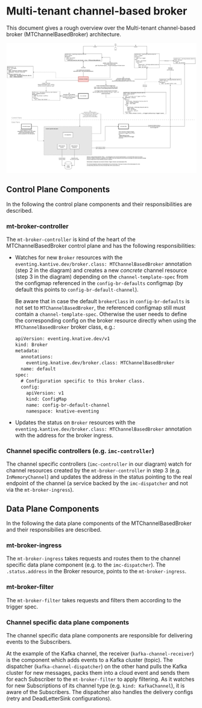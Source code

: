 # Multi-tenant channel-based broker

This document gives a rough overview over the Multi-tenant channel-based broker (MTChannelBasedBroker) architecture.

![Alt text here](mt-channel-broker.png)

## Control Plane Components

In the following the control plane components and their responsibilities are described.

### mt-broker-controller

The `mt-broker-controller` is kind of the heart of the MTChannelBasedBroker control plane and has the following responsibilities:

* Watches for new `Broker` resources with the `eventing.kantive.dev/broker.class: MTChannelBasedBroker` annotation (step 2 in the diagram) and creates a new _concrete_ channel resource (step 3 in the diagram) depending on the `channel-template-spec` from the configmap referenced in the `config-br-defaults` configmap (by default this points to `config-br-default-channel`). 

  Be aware that in case the default `brokerClass` in `config-br-defaults` is not set to `MTChannelBasedBroker`, the referenced configmap still must contain a `channel-template-spec`. Otherwise the user needs to define the corresponding config on the broker resource directly when using the `MTChannelBasedBroker` broker class, e.g.:

  ```
  apiVersion: eventing.knative.dev/v1
  kind: Broker
  metadata:
    annotations:
      eventing.knative.dev/broker.class: MTChannelBasedBroker
    name: default
  spec:
    # Configuration specific to this broker class.
    config:
      apiVersion: v1
      kind: ConfigMap
      name: config-br-default-channel
      namespace: knative-eventing
  ```
* Updates the status on `Broker` resources with the `eventing.kantive.dev/broker.class: MTChannelBasedBroker` annotation with the address for the broker ingress.

### Channel specific controllers (e.g. `imc-controller`)

The channel specific controllers (`imc-controller` in our diagram) watch for channel resources created by the `mt-broker-controller` in step 3 (e.g. `InMemoryChannel`) and updates the address in the status pointing to the real endpoint of the channel (a service backed by the `imc-dispatcher` and not via the `mt-broker-ingress`).

## Data Plane Components

In the following the data plane components of the MTChannelBasedBroker and their responsibilies are described.

### mt-broker-ingress

The `mt-broker-ingress` takes requests and routes them to the channel specific data plane component (e.g. to the `imc-dispatcher`). The `.status.address` in the Broker resource, points to the `mt-broker-ingress`.

### mt-broker-filter

The `mt-broker-filter` takes requests and filters them according to the trigger spec.

### Channel specific data plane components

The channel specific data plane components are responsible for delivering events to the Subscribers. 

At the example of the Kafka channel, the receiver (`kafka-channel-receiver`) is the component which adds events to a Kafka cluster (topic). The dispatcher (`kafka-channel-dispatcher`) on the other hand pulls the Kafka cluster for new messages, packs them into a cloud event and sends them for each Subscriber to the `mt-broker-filter` to apply filtering. As it watches for new Subscriptions of its channel type (e.g. `kind: KafkaChannel`), it is aware of the Subscribers. The dispatcher also handles the delivery configs (retry and DeadLetterSink configurations).
